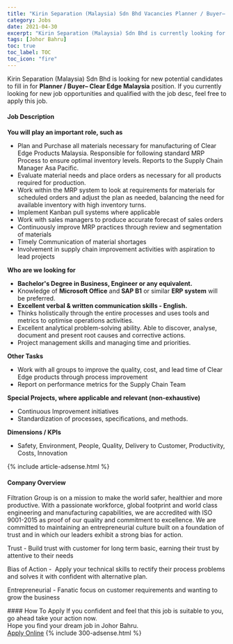 ```yaml
---
title: "Kirin Separation (Malaysia) Sdn Bhd Vacancies Planner / Buyer– Clear Edge Malaysia" 
category: Jobs 
date: 2021-04-30 
excerpt: "Kirin Separation (Malaysia) Sdn Bhd is currently looking for suitable person to fill in the Planner / Buyer– Clear Edge Malaysia which based in Johor Bahru" 
tags: [Johor Bahru] 
toc: true 
toc_label: TOC 
toc_icon: "fire" 
--- 
```


<p>Kirin Separation (Malaysia) Sdn Bhd is looking for new potential candidates to fill in for <b>Planner / Buyer– Clear Edge Malaysia</b> position. If you currently looking for new job opportunities and qualified with the job desc, feel free to apply this job.
</p><div><div><h4>Job Description</h4></div><div><div><span><div><p><strong>You will play an important role, such as&#160;</strong></p><ul><li>Plan and Purchase all materials necessary for manufacturing of Clear Edge Products Malaysia. Responsible for following standard MRP Process to ensure optimal inventory levels. Reports to the Supply Chain Manager Asa Pacific.</li><li>Evaluate material needs and place orders as necessary for all products required for production.</li><li>Work within the MRP system to look at requirements for materials for scheduled orders and adjust the plan as needed, balancing the need for available inventory with high inventory turns.</li><li>Implement Kanban pull systems where applicable</li><li>Work with sales managers to produce accurate forecast of sales orders</li><li>Continuously improve MRP practices through review and segmentation of materials</li><li>Timely Communication of material shortages</li><li>Involvement in supply chain improvement activities with aspiration to lead projects</li></ul><p><strong>Who are we looking for</strong></p><ul><li><strong>Bachelor's Degree in Business, Engineer or any equivalent.</strong></li><li>Knowledge of <strong>Microsoft Office</strong> and<strong> SAP B1</strong> or similar <strong>ERP system</strong> will be preferred.</li><li><strong>Excellent verbal &amp; written communication skills - English.</strong></li><li>Thinks holistically through the entire processes and uses tools and metrics to optimise operations activities.</li><li>Excellent analytical problem-solving ability. Able to discover, analyse, document and present root causes and corrective actions.</li><li>Project management skills and managing time and priorities.</li></ul><p><strong>Other Tasks</strong></p><ul><li>Work with all groups to improve the quality, cost, and lead time of Clear Edge products through process improvement</li><li>Report on performance metrics for the Supply Chain Team</li></ul><p><strong>Special Projects, where applicable and relevant (non-exhaustive)</strong></p><ul><li>Continuous Improvement initiatives</li><li>Standardization of processes, specifications, and methods.</li></ul><p><strong>Dimensions / KPIs</strong></p><ul><li>Safety, Environment, People, Quality, Delivery to Customer, Productivity, Costs, Innovation</li></ul></div></span></div></div></div> 
{% include article-adsense.html %} 
<div><div><h4>Company Overview</h4></div><div><div><span><div><p>Filtration Group is on a mission to make the world safer, healthier and more productive. With a passionate workforce, global footprint and world class engineering and manufacturing capabilities, we are accredited with ISO 9001-2015 as proof of our quality and commitment to excellence. We are committed to maintaining an entrepreneurial culture built on a foundation of trust and in which our leaders exhibit a strong bias for action.</p><p>Trust&#160;- Build trust with customer for long term basic, earning their trust by attentive to their needs</p><p>Bias of Action&#160;- &#160;Apply your technical skills to rectify their process problems and solves it with confident with alternative plan.</p><p>Entrepreneurial&#160;- Fanatic focus on customer requirements and wanting to grow the business</p></div></span></div></div></div> 
#### How To Apply 
If you confident and feel that this job is suitable to you, go ahead take your action now. <br/> 
Hope you find your dream job in Johor Bahru. <br/> 
<a href="https://www.jobstreet.com.my/en/job/planner-buyer-clear-edge-malaysia-4553235?jobId=jobstreet-my-job-4553235&" class="btn btn--info" target="_blank" rel="nofollow noopenner">Apply Online</a> 
{% include 300-adsense.html %} 